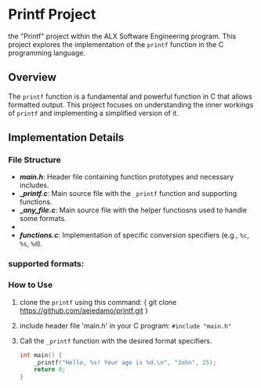# Printf Project

the "Printf" project within the ALX Software Engineering program. This project explores the implementation of the `printf` function in the C programming language.

## Overview

The `printf` function is a fundamental and powerful function in C that allows formatted output. This project focuses on understanding the inner workings of `printf` and implementing a simplified version of it.

## Implementation Details

### File Structure

- **_main.h_**: Header file containing function prototypes and necessary includes.
- **__printf.c_**: Main source file with the `_printf` function and supporting functions.
- **__any_file.c_**: Main source file with the helper functiosns used to handle some formats.
- 
- **_functions.c_**: Implementation of specific conversion specifiers (e.g., `%c`, `%s`, `%d`).

### supported formats:


### How to Use

1. clone the `printf` using this command:
 {
git clone https://github.com/aeiedamo/printf.git 
}
2.  include header file 'main.h' in your C program: `#include "main.h"`
3. Call the `_printf` function with the desired format specifiers.

   ```c
   int main() {
       _printf("Hello, %s! Your age is %d.\n", "John", 25);
       return 0;
   }
